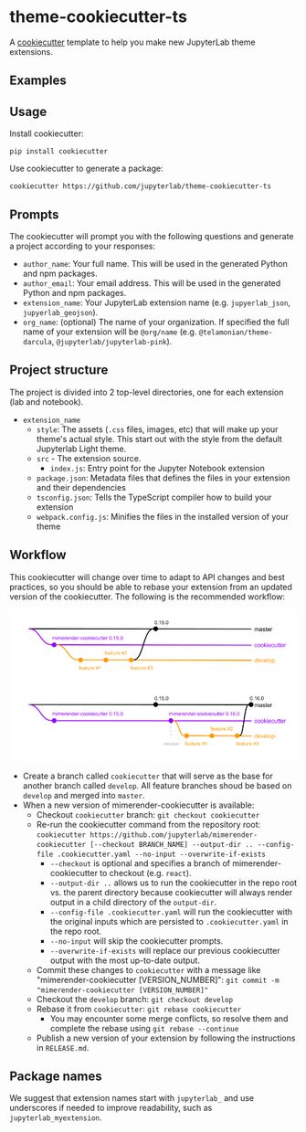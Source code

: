 # theme-cookiecutter-ts

A [cookiecutter](https://github.com/audreyr/cookiecutter) template to help you make new JupyterLab theme extensions.

## Examples

## Usage

Install cookiecutter:

```
pip install cookiecutter
```

Use cookiecutter to generate a package:

```
cookiecutter https://github.com/jupyterlab/theme-cookiecutter-ts
```

## Prompts

The cookiecutter will prompt you with the following questions and generate a project according to your responses:
  
* `author_name`: Your full name. This will be used in the generated Python and npm packages.
* `author_email`: Your email address. This will be used in the generated Python and npm packages.
* `extension_name`: Your JupyterLab extension name (e.g. `jupyerlab_json`, `jupyerlab_geojson`).
* `org_name`: (optional) The name of your organization. If specified the full name of your extension will be `@org/name` (e.g. `@telamonian/theme-darcula`, `@jupyterlab/jupyterlab-pink`).

## Project structure

The project is divided into 2 top-level directories, one for each extension (lab and notebook). 

* `extension_name`
    * `style`: The assets (`.css` files, images, etc) that will make up your theme's actual style. This start out with the style from the default Jupyterlab Light theme.
    * `src` - The extension source.
        * `index.js`: Entry point for the Jupyter Notebook extension
    * `package.json`: Metadata files that defines the files in your extension and their dependencies
    * `tsconfig.json`: Tells the TypeScript compiler how to build your extension
    * `webpack.config.js`: Minifies the files in the installed version of your theme

## Workflow

This cookiecutter will change over time to adapt to API changes and best practices, so you should be able to rebase your extension from an updated version of the cookiecutter. The following is the recommended workflow: 

![workflow](workflow.png)

* Create a branch called `cookiecutter` that will serve as the base for another branch called `develop`. All feature branches shoud be based on `develop` and merged into `master`. 
* When a new version of mimerender-cookiecutter is available:
    * Checkout `cookiecutter` branch: `git checkout cookiecutter`
    * Re-run the cookiecutter command from the repository root: `cookiecutter https://github.com/jupyterlab/mimerender-cookiecutter [--checkout BRANCH_NAME] --output-dir .. --config-file .cookiecutter.yaml --no-input --overwrite-if-exists`
        * `--checkout` is optional and specifies a branch of mimerender-cookiecutter to checkout (e.g. `react`). 
        * `--output-dir ..` allows us to run the cookiecutter in the repo root vs. the parent directory because cookiecutter will always render output in a child directory of the `output-dir`.
        * `--config-file .cookiecutter.yaml` will run the cookiecutter with the original inputs which are persisted to `.cookiecutter.yaml` in the repo root.
        * `--no-input` will skip the cookiecutter prompts.
        * `--overwrite-if-exists` will replace our previous cookiecutter output with the most up-to-date output.
    *  Commit these changes to `cookiecutter` with a message like "mimerender-cookiecutter [VERSION_NUMBER]": `git commit -m "mimerender-cookiecutter [VERSION_NUMBER]"`
    * Checkout the `develop` branch: `git checkout develop`
    * Rebase it from `cookiecutter`: `git rebase cookiecutter`
        * You may encounter some merge conflicts, so resolve them and complete the rebase using `git rebase --continue`
    * Publish a new version of your extension by following the instructions in `RELEASE.md`.

## Package names  

We suggest that extension names start with `jupyterlab_` and use underscores if needed to improve readability, such as `jupyterlab_myextension`.
